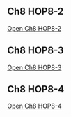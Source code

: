 <!DOCTYPE html>
<html lang="en">
<head>
    <meta charset="UTF-8">
</head>
<body>
    <h2>Ch8 HOP8-2</h2>
    <a class="button" href="myrowspan.html" target="_blank">Open Ch8 HOP8-2</a>
    <h2>Ch8 HOP8-3</h2>
   <a class="button" href="menu.html" target="_blank">Open Ch8 HOP8-3</a>
    <h2>Ch8 HOP8-4</h2>
   <a class="button" href="menu2.html" target="_blank">Open Ch8 HOP8-4</a>
</body>
</html>
